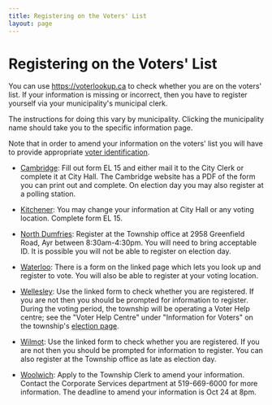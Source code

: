 ```yaml
---
title: Registering on the Voters' List
layout: page
---
```


# Registering on the Voters' List

You can use <https://voterlookup.ca> to check whether you are on the
voters' list. If your information is missing or incorrect, then you
have to register yourself via your municipality's municipal
clerk.

The instructions for doing this vary by municipality. Clicking the
municipality name should take you to the specific information page.

Note that in order to amend your information on the voters' list you
will have to provide appropriate [voter
identification](https://www.ontario.ca/laws/regulation/130304). 

- [Cambridge](https://www.cambridge.ca/en/learn-about/Elections.aspx):
  Fill out form EL 15 and either mail it to the City Clerk or complete
  it at City Hall. The Cambridge website has a PDF of the form you can
  print out and complete. On election day you may also register at a
  polling station.

- [Kitchener](https://www.kitchener.ca/en/council-and-city-administration/voter-notification-card.aspx):
  You may change your information at City Hall or any
  voting location. Complete form EL 15. 

- [North
  Dumfries](https://www.northdumfries.ca/en/township-services/information-for-voters-.aspx):
  Register at the Township office at 2958
  Greenfield Road, Ayr between 8:30am-4:30pm. You will need to bring
  acceptable ID. It is possible you will not be able to register on
  election day.

- [Waterloo](https://www.waterloo.ca/en/government/register-to-vote.aspx):
  There is a form on the linked page which lets you look up and
  register to vote. You will also be able to register at your voting
  location.

- [Wellesley](https://forms.wellesley.ca/Voter-List-Look-up): Use the
  linked form to check whether you are registered. If you are not then you
  should be prompted for information to register. During the voting
  period, the township will be operating a Voter Help centre; see the
  "Voter Help Centre" under "Information for Voters" on the township's
  [election
  page](https://www.wellesley.ca/en/township-services/elections.aspx). 

- [Wilmot](https://www.wilmot.ca/en/township-office/voters--list.aspx):
  Use the linked form to check whether you are registered. If you are
  not then you should be prompted for information to register. You can
  also register at the Township office as late as election day.

- [Woolwich](https://www.woolwich.ca/en/township-services/information-for-voters.aspx):
  Apply to the Township Clerk to amend your information. Contact 
  the Corporate Services department at 519-669-6000 for more information. 
  The deadline to amend your information is Oct 24 at 8pm.
